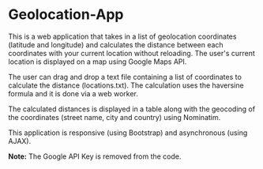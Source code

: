 # Geolocation-App

This is a web application that takes in a list of geolocation coordinates (latitude and longitude) and calculates the distance between each coordinates with your current location without reloading. The user's current location is displayed on a map using Google Maps API.

The user can drag and drop a text file containing a list of coordinates to calculate the distance (locations.txt). The calculation uses the haversine formula and it is done via a web worker.

The calculated distances is displayed in a table along with the geocoding of the coordinates (street name, city and country) using Nominatim.

This application is responsive (using Bootstrap) and asynchronous (using AJAX).


**Note:** The Google API Key is removed from the code.  
